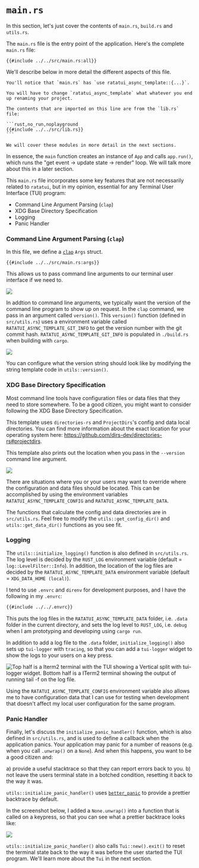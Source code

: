 # `main.rs`

In this section, let's just cover the contents of `main.rs`, `build.rs` and `utils.rs`.

The `main.rs` file is the entry point of the application. Here's the complete `main.rs` file:

```rust,no_run,noplayground
{{#include ../../src/main.rs:all}}
```

We'll describe below in more detail the different aspects of this file.

````admonish
You'll notice that `main.rs` has `use ratatui_async_template::{...}`.

You will have to change `ratatui_async_template` what whatever you end up renaming your project.

The contents that are imported on this line are from the `lib.rs` file:

```rust,no_run,noplayground
{{#include ../../src/lib.rs}}
```

We will cover these modules in more detail in the next sections.

````

In essence, the `main` function creates an instance of `App` and calls `app.run()`, which runs the "get event -> update state -> render" loop.
We will talk more about this in a later section.

This `main.rs` file incorporates some key features that are not necessarily related to `ratatui`, but in my opinion, essential for any Terminal User Interface (TUI) program:

- Command Line Argument Parsing (`clap`)
- XDG Base Directory Specification
- Logging
- Panic Handler

### Command Line Argument Parsing (`clap`)

In this file, we define a [`clap`](https://docs.rs/clap/latest/clap/) `Args` struct.

```rust,no_run,noplayground
{{#include ../../src/main.rs:args}}
```

This allows us to pass command line arguments to our terminal user interface if we need to.

![](https://user-images.githubusercontent.com/1813121/252718163-ab1945d1-7d44-4b5b-928d-1164ac99f2c9.png)

In addtion to command line arguments, we typically want the version of the command line program to show up on request. In the `clap` command, we pass in an argument called `version()`.
This `version()` function (defined in `src/utils.rs`) uses a environment variable called `RATATUI_ASYNC_TEMPLATE_GIT_INFO` to get the version number with the git commit hash.
`RATATUI_ASYNC_TEMPLATE_GIT_INFO` is populated in `./build.rs` when building with `cargo`.

![](https://user-images.githubusercontent.com/1813121/253160580-dc537c49-4191-4821-874a-9efc73cfe098.png)

You can configure what the version string should look like by modifying the string template code in `utils::version()`.

### XDG Base Directory Specification

Most command line tools have configuration files or data files that they need to store somewhere.
To be a good citizen, you might want to consider following the XDG Base Directory Specification.

This template uses `directories-rs` and `ProjectDirs`'s config and data local directories.
You can find more information about the exact location for your operating system here: <https://github.com/dirs-dev/directories-rs#projectdirs>.

This template also prints out the location when you pass in the `--version` command line argument.

![](https://user-images.githubusercontent.com/1813121/252721469-4d5ec38b-e868-46b4-b7b7-1c2c8bc496ac.png)

There are situations where you or your users may want to override where the configuration and data files should be located.
This can be accomplished by using the environment variables `RATATUI_ASYNC_TEMPLATE_CONFIG` and `RATATUI_ASYNC_TEMPLATE_DATA`.

The functions that calculate the config and data directories are in `src/utils.rs`.
Feel free to modify the `utils::get_config_dir()` and `utils::get_data_dir()` functions as you see fit.

### Logging

The `utils::initialize_logging()` function is also defined in `src/utils.rs`.
The log level is decided by the `RUST_LOG` environment variable (default = `log::LevelFilter::Info`).
In addition, the location of the log files are decided by the `RATATUI_ASYNC_TEMPLATE_DATA` environment variable (default = `XDG_DATA_HOME (local)`).

I tend to use `.envrc` and `direnv` for development purposes, and I have the following in my `.envrc`:

```bash
{{#include ../../.envrc}}
```

This puts the log files in the `RATATUI_ASYNC_TEMPLATE_DATA` folder, i.e. `.data` folder in the current directory, and sets the log level to `RUST_LOG`, i.e. `debug` when I am prototyping and developing using `cargo run`.

In addition to add a log file to the `.data` folder, `initialize_logging()` also sets up `tui-logger` with `tracing`, so that you can add a `tui-logger` widget to show the logs to your users on a key press.

![Top half is a Iterm2 terminal with the TUI showing a Vertical split with tui-logger widget. Bottom half is a ITerm2 terminal showing the output of running `tail -f` on the log file.](https://user-images.githubusercontent.com/1813121/254093932-46d8c6fd-c572-4675-bcaf-45a36eed51ff.png)

Using the `RATATUI_ASYNC_TEMPLATE_CONFIG` environment variable also allows me to have configuration data that I can use for testing when development that doesn't affect my local user configuration for the same program.

### Panic Handler

Finally, let's discuss the `initialize_panic_handler()` function, which is also defined in `src/utils.rs`, and is used to define a callback when the application panics.
Your application may panic for a number of reasons (e.g. when you call `.unwrap()` on a `None`).
And when this happens, you want to be a good citizen and:

a) provide a useful stacktrace so that they can report errors back to you.
b) not leave the users terminal state in a botched condition, resetting it back to the way it was.

`utils::initialize_panic_handler()` uses [`better_panic`](https://docs.rs/better-panic/latest/better_panic/) to provide a prettier backtrace by default.

In the screenshot below, I added a `None.unwrap()` into a function that is called on a keypress, so that you can see what a prettier backtrace looks like:

![](https://user-images.githubusercontent.com/1813121/252723080-18c15640-c75f-42b3-8aeb-d4e6ce323430.png)

`utils::initialize_panic_handler()` also calls `Tui::new().exit()` to reset the terminal state back to the way it was before the user started the TUI program.
We'll learn more about the `Tui` in the next section.
